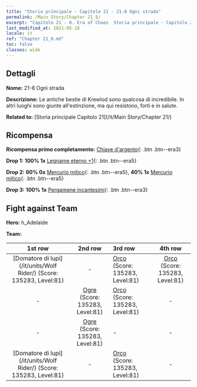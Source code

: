 ```yaml
---
title: "Storia principale - Capitolo 21 - 21-8 Ogni strada"
permalink: /Main Story/Chapter 21_8/
excerpt: "Capitolo 21 - 8. Era of Chaos  Storia principale - Capitolo 21_8. 21-8 Ogni strada"
last_modified_at: 2021-05-18
locale: it
ref: "Chapter 21_8.md"
toc: false
classes: wide
---
```


## Dettagli

 **Nome:** 21-8 Ogni strada

 **Descrizione:** Le antiche bestie di Krewlod sono qualcosa di incredibile. In altri luoghi sono giunte all'estinzione, ma qui resistono, forti e in salute.

 **Related to:** [Storia principale Capitolo 21](/it/Main Story/Chapter 21/)

## Ricompensa

 **Ricompensa primo completamento:** [Chiave d'argento](/ItemsIT/con_693/){: .btn .btn--era3}

 **Drop 1:** **100% 1x** [Legname eterno +1](/ItemsIT/mat_69/){: .btn .btn--era5}

 **Drop 2:** **60% 0x** [Mercurio mitico](/ItemsIT/mat_63/){: .btn .btn--era5}, **40% 1x** [Mercurio mitico](/ItemsIT/mat_63/){: .btn .btn--era5}

 **Drop 3:** **100% 1x** [Pergamene incantesimi](/ItemsIT/con_694/){: .btn .btn--era3}


## Fight against Team
 **Hero:** h_Adelaide

 **Team:**


  | 1st row | 2nd row | 3rd row | 4th row |
  |:----:|:----:|:----|:----:|
  | [Domatore di lupi](/it/units/Wolf Rider/) (Score: 135283, Level:81)  | - | [Orco](/it/units/Orc/) (Score: 135283, Level:81)  | [Orco](/it/units/Orc/) (Score: 135283, Level:81)  |
  | - | [Ogre](/it/units/Ogre/) (Score: 135283, Level:81)  | [Orco](/it/units/Orc/) (Score: 135283, Level:81)  | - |
  | - | [Ogre](/it/units/Ogre/) (Score: 135283, Level:81)  | - | - |
  | [Domatore di lupi](/it/units/Wolf Rider/) (Score: 135283, Level:81)  | - | [Orco](/it/units/Orc/) (Score: 135283, Level:81)  | - |


